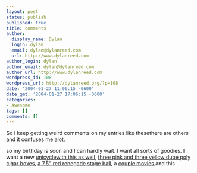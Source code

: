 ```yaml
---
layout: post
status: publish
published: true
title: comments
author:
  display_name: Dylan
  login: dylan
  email: dylan@dylanreed.com
  url: http://www.dylanreed.com
author_login: dylan
author_email: dylan@dylanreed.com
author_url: http://www.dylanreed.com
wordpress_id: 108
wordpress_url: http://dylanreed.org/?p=108
date: '2004-01-27 11:06:15 -0600'
date_gmt: '2004-01-27 17:06:15 -0600'
categories:
- Awesome
tags: []
comments: []
---
```

<p>So i keep getting weird comments on my entries like thesethere are others and it confuses me alot.</p>
<p>so my birthday is soon and I can hardly wait. I want all sorts of goodies. I want a new <a href="http://www.unicycle.com/shopping/shopexd.asp?id=634">unicycle</a><a href="http://www.unicycle.com/shopping/shopexd.asp?id=608">with this as well</a>, <a href="http://www.dube.com">three pink and three yellow dube poly cigar boxes</a>, <a href="http://www.renegadejuggling.com">a 7.5" red renegade stage ball</a>, a <a href="http://www.amazon.com/gp/registry/2J3BIKV2IPXLI">couple movies </a>and this</p>
